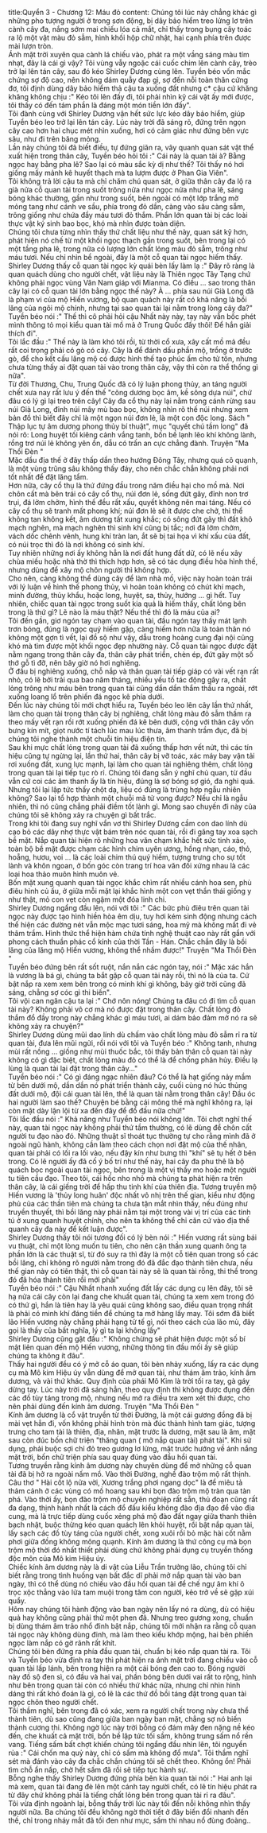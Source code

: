 title:Quyển 3 - Chương 12: Máu đỏ
content:
Chúng tôi lúc này chẳng khác gì những pho tượng người ở trong sơn động, bị dây bảo hiểm treo lửng lơ trên cành cây đa, nắng sớm mai chiếu lóa cả mắt, chỉ thấy trong bụng cây toác ra lộ một vật màu đỏ sẫm, hình khối hộp chữ nhật, hai cạnh phía trên được mài lượn tròn.<br>Ánh mặt trời xuyên qua cành lá chiếu vào, phát ra một vầng sáng màu tím nhạt, đây là cái gì vậy? Tôi vùng vẫy ngoặc cái cuốc chim lên cành cây, trèo trở lại lên tán cây, sau đó kéo Shirley Dương cùng lên. Tuyền béo vốn mắc chứng sợ độ cao, nên không dám quẫy đạp gì, sợ đến nỗi toàn thân cứng đơ, tôi định dùng dây bảo hiểm thả cậu ta xuống đất nhưng c* cậu cứ khăng khăng không chịu :" Kéo tôi lên đấy đi, tôi phải nhìn kỹ cái vật ấy mới được, tôi thấy có đến tám phần là đáng một món tiền lớn đấy".<br>Tôi đành cùng với Shirley Dương vận hết sức lực kéo dây bảo hiểm, giúp Tuyền béo leo trở lại lên tán cây. Lúc này trời đã sáng rõ, đứng trên ngọn cây cao hơn hai chục mét nhìn xuống, hơi có cảm giác như đứng bên vực sâu, như đi trên băng mỏng.<br>Lần này chúng tôi đã biết điều, tự đứng giãn ra, vây quanh quan sát vật thể xuất hiện trong thân cây, Tuyền béo hỏi tôi :" Cái này là quan tài à? Bằng ngọc hay bằng pha lê? Sao lại có màu sắc kỳ dị như thế? Tôi thấy nó hơi giống mấy mảnh kê huyết thạch mà ta lượm được ở Phan Gia Viên".<br>Tôi không trả lời cậu ta mà chỉ chăm chú quan sát, ở giữa thân cây đa lộ ra già nửa cỗ quan tài trong suốt trông nửa như ngọc nửa như pha lê, sáng bóng khác thường, gần như trong suốt, bên ngoài có một lớp trắng mờ mỏng tang như cánh ve sầu, phía trong đỏ dần, càng vào sâu càng sẫm, trông giống như chứa đầy máu tươi đỏ thắm. Phần lớn quan tài bị các loài thực vật ký sinh bao bọc, khó mà nhìn được toàn diện.<br>Chúng tôi chưa từng nhìn thấy thứ chất liệu như thế này, quan sát kỹ hơn, phát hiện nó chế từ một khối ngọc thạch gần trong suốt, bên trong lại có một tầng pha lê, trong nữa có lượng lớn chất lỏng màu đỏ sẫm, trông như máu tươi. Nếu chỉ nhìn bề ngoài, đây là một cỗ quan tài ngọc hiếm thấy.<br>Shirley Dương thấy cỗ quan tài ngọc kỳ quái bèn lấy làm lạ :" Đây rõ ràng là quan quách dùng cho người chết, vật liệu này là Thiên ngọc Tây Tạng chứ không phải ngọc vùng Vân Nam giáp với Mianma. Có điều ... sao trong thân cây lại có cỗ quan tài lớn bằng ngọc thế này? À ... phía sau núi Già Long đã là phạm vi của mộ Hiến vương, bộ quan quách này rất có khả năng là bồi lăng của ngôi mộ chính, nhưng tại sao quan tài lại nằm trong lòng cây đa?"<br>Tuyền béo nói :" Thế thì cô phải hỏi cậu Nhất này này, tay này vẫn bốc phét mình thông tỏ mọi kiểu quan tài mồ mả ở Trung Quốc đấy thôi! Để hắn giải thích đi".<br>Tôi lắc đầu :" Thế này là làm khó tôi rồi, từ thời cổ xưa, xây cất mồ mả đều rất coi trọng phải có gò có cây. Cây là để đánh dấu phần mộ, trồng ở trước gò, để cho kết cấu lăng mộ có được hình thế tạo phúc ấm cho tử tôn, nhưng chưa từng thấy ai đặt quan tài vào trong thân cây, vậy thì còn ra thể thống gì nữa".<br>Từ đời Thương, Chu, Trung Quốc đã có lý luận phong thủy, an táng người chết xưa nay rất lưu ý đến thế "cõng dương bọc âm, kề sông dựa núi", chứ đâu có lý gì lại treo trên cây! Cây đa cổ thụ này lại nằm trong cánh rừng sau núi Già Long, đỉnh núi mây mù bao bọc, không nhìn rõ thế núi nhưng xem bản đồ thì biết đây chỉ là một ngọn núi đơn lẻ, là một con độc long. Sách " Thập lục tự âm dương phong thủy bí thuật", mục "quyết chú tầm long" đã nói rõ: Long huyệt tối kiêng cảnh vắng tanh, bốn bề lạnh lẽo khí không lành, rồng trơ núi lẻ không yên ổn, dẫu có trấn an cực chẳng đành. Truyện "Ma Thổi Đèn " <br>Mặc dầu địa thế ở đây thấp dần theo hướng Đông Tây, nhưng quá cô quạnh, là một vùng trũng sâu không thấy đáy, cho nên chắc chắn không phải nơi tốt nhất để đặt lăng tẩm.<br>Hơn nữa, cây cổ thụ là thứ đứng đầu trong năm điều hại cho mồ mả. Nơi chôn cất mà bên trái có cây cổ thụ, núi đơn lẻ, sống đứt gãy, đỉnh non trơ trụi, đá lởm chởm, hình thế đều rất xấu, quyết không nên mai táng. Nếu có cây cổ thụ sẽ tranh mất phong khí; núi đơn lẻ sẽ ít được che chở, thi thể không tan không kết, âm dương tất xung khắc; có sông đứt gãy thì đất khô mạch nghẽn, mà mạch nghẽn thì sinh khí cũng bị tắc; nơi đá lởm chởm, vách dốc chênh vênh, hung khí tràn lan, ắt sẽ bị tai họa vì khí xấu của đất, có núi trọc thì đó là nơi không có sinh khí.<br>Tuy nhiên những nơi ấy không hẳn là nơi đất hung đất dữ, có lẽ nếu xây chùa miếu hoặc nhà thờ thì thích hợp hơn, sẽ có tác dụng điều hòa hình thế, nhưng dùng để xây mộ chôn người thì không hợp.<br>Cho nên, càng không thể dùng cây để làm nhà mồ, việc này hoàn toàn trái với lý luận về hình thế phong thủy, vì hoàn toàn không có chút khí mạch, minh đường, thủy khẩu, hoặc long, huyệt, sa, thủy, hướng ... gì hết. Tuy nhiên, chiếc quan tài ngọc trong suốt kia quả là hiếm thấy, chất lỏng bên trong là thứ gì? Lẽ nào là máu thật? Nếu thế thì đó là máu của ai?<br>Tôi đến gần, giơ ngón tay chạm vào quan tài, đầu ngón tay thấy mát lạnh trơn bóng, đúng là ngọc quý hiếm gặp, càng hiếm hơn nữa là toàn thân nó không một gợn tì vết, lại đồ sộ như vậy, dẫu trong hoàng cung đại nội cũng khó mà tìm được một khối ngọc đẹp nhường này. Cỗ quan tài ngọc được đặt nằm ngang trong thân cây đa, thân cây phát triển, chèn ép, đứt gãy một số thớ gỗ tì đỡ, nên bây giờ nó hơi nghiêng.<br>Ở đầu bị nghiêng xuống, chỗ nắp và thân quan tài tiếp giáp có vài vết rạn rất nhỏ, có lẽ bởi trải qua bao năm tháng, nhiều yếu tố tác động gây ra, chất lỏng trông như máu bên trong quan tài cũng dần dần thẩm thấu ra ngoài, rớt xuống loang lổ trên phiến đá ngọc kê phía dưới.<br>Đến lúc này chúng tôi mới chợt hiểu ra, Tuyền béo leo lên cây lần thứ nhất, làm cho quan tài trong thân cây bị nghiêng, chất lỏng màu đỏ sẫm thấm ra theo mấy vết rạn rồi rớt xuống phiến đá kê bên dưới, cộng với thân cây vốn bưng kín mít, giọt nước tí tách lúc mau lúc thưa, âm thanh trầm đục, đã bị chúng tôi nghe thành một chuỗi tín hiệu điện tín.<br>Sau khi mực chất lỏng trong quan tài đã xuống thấp hơn vết nứt, thì các tín hiệu cũng tự ngừng lại, lần thứ hai, thân cây bị vỡ toác, xác máy bay vận tải rơi xuống đất, xung lực mạnh, lại làm cho quan tài nghiêng thêm, chất lỏng trong quan tài lại tiếp tục rò rỉ. Chúng tôi đang sẵn ý nghĩ chủ quan, từ đầu vẫn cứ coi các âm thanh ấy là tín hiệu, đúng là sợ bóng sợ gió, đa nghi quá.<br>Nhưng tôi lại lập tức thấy chột dạ, liệu có đúng là trùng hợp ngẫu nhiên không? Sao lại tổ hợp thành một chuỗi mã tử vong được? Nếu chỉ là ngẫu nhiên, thì nó cũng chẳng phải điềm tốt lành gì. Mong sao chuyến đi này của chúng tôi sẽ không xảy ra chuyện gì bất trắc.<br>Trong khi tôi đang suy nghĩ vẩn vơ thì Shirley Dương cầm con dao lính dù cạo bỏ các dây nhợ thực vật bám trên nóc quan tài, rồi đi găng tay xoa sạch bề mặt. Nắp quan tài hiện rõ những hoa văn chạm khắc hết sức tinh xảo, toàn bộ bề mặt được chạm các hình chim uyên ương, hồng nhạn, cáo, thỏ, hoẵng, hươu, voi ... là các loài chim thú quý hiếm, tượng trưng cho sự tốt lành và khôn ngoan, ở bốn góc còn trang trí hoa văn đối xứng nhau là các loại hoa thảo muôn hình muôn vẻ.<br>Bốn mặt xung quanh quan tài ngọc khắc chìm rất nhiều cánh hoa sen, phù điêu hình củ ấu, ở giữa mỗi mặt lại khắc hình một con vẹt thần thái giống y như thật, mỏ con vẹt còn ngậm một đóa linh chi.<br>Shirley Dương ngẩng đầu lên, nói với tôi :" Các bức phù điêu trên quan tài ngọc này được tạo hình hiền hòa êm dịu, tuy hơi kém sinh động nhưng cách thể hiện các đường nét vẫn mộc mạc tươi sáng, hoa mỹ mà không mất đi vẻ thâm trầm. Hình thức thể hiện hàm chứa tính nghệ thuật cao này rất gần với phong cách thuần phác cổ kính của thời Tần - Hán. Chắc chắn đây là bồi lăng của lăng mộ Hiến vương, không thể nhầm được!" Truyện "Ma Thổi Đèn " <br>Tuyền béo đứng bên rất sốt ruột, nắn nắn các ngón tay, nói :" Mặc xác hắn là vương là bá gì, chúng ta bắt gặp cỗ quan tài này rồi, thì nó là của ta. Cứ bật nắp ra xem xem bên trong có minh khí gì không, bây giờ trời cũng đã sáng, chẳng sợ cóc gì thi biến".<br>Tôi vội can ngăn cậu ta lại :" Chớ nôn nóng! Chúng ta đâu có đi tìm cỗ quan tài này? Không phải vô cơ mà nó được đặt trong thân cây. Chất lỏng đỏ thắm đổ đầy trong này chẳng khác gì máu tươi, ai dám bảo đảm mở nó ra sẽ không xảy ra chuyện?"<br>Shirley Dương dùng mũi dao lính dù chấm vào chất lỏng màu đỏ sẫm rỉ ra từ quan tài, đưa lên mũi ngửi, rồi nói với tôi và Tuyền béo :" Không tanh, nhưng mùi rất nồng ... giống như mùi thuốc bắc, tôi thấy bản thân cỗ quan tài này không có gì đặc biệt, chất lỏng màu đỏ có thể là để chống phân hủy. Điều lạ lùng là quan tài lại đặt trong thân cây..."<br>Tuyền béo nói :" Có gì đáng ngạc nhiên đâu? Có thể là hạt giống nảy mầm từ bên dưới mộ, dần dần nó phát triển thành cây, cuối cùng nó húc thủng đất dưới mộ, đội cái quan tài lên, thế là quan tài nằm trong thân cây! Đầu óc hai người làm sao thế? Chuyện bé bằng cái mông thế mà nghĩ không ra, lại còn mặt dày lặn lội từ xa đến đây để đổ đấu nữa chứ!"<br>Tôi lắc đầu nói :" Khả năng như Tuyền béo nói không lớn. Tôi chợt nghĩ thế này, quan tài ngọc này không phải thứ tầm thường, có lẽ dùng để chôn cất người tu đạo nào đó. Những thuật sĩ thoát tục thường tự cho rằng mình đã ở ngoài ngũ hành, không cần làm theo cách chọn nơi đặt mộ của thế nhân, quan tài phải có lối ra lối vào, nếu đậy kín như bưng thì "khí" sẽ tụ hết ở bên trong. Có lẽ người ấy đã cố ý bố trí như thế này, hai cây đa phu thê là bộ quách bọc ngoài quan tài ngọc, bên trong là một vị thầy mo hoặc một người tu tiên cầu đạo. Theo tôi, cái hốc nho nhỏ mà chúng ta phát hiện ra trên thân cây, là cái giếng trời để hấp thu tinh khí của thiên địa. Tương truyền mộ Hiến vương là 'thủy long huân' độc nhất vô nhị trên thế gian, kiểu như động phủ của các thần tiên mà chúng ta chưa tận mắt nhìn thấy, nếu đúng như truyền thuyết, thì bồi lăng này phải nằm tại một trong vài vị trí của các tinh tú ở xung quanh huyệt chính, cho nên ta không thể chỉ căn cứ vào địa thế quanh cây đa này để kết luận được".<br>Shirley Dương thấy tôi nói tương đối có lý bèn nói :" Hiến vương rất sùng bái vu thuật, chỉ một lòng muốn tu tiên, cho nên cận thần xung quanh ông ta phần lớn là các thuật sĩ, từ đó suy ra thì đây là một cỗ tiên quan trong số các bồi lăng, chỉ không rõ người nằm trong đó đã đắc đạo thành tiên chưa, nếu thế gian này có tiên thật, thì cỗ quan tài này sẽ là quan tài rỗng, thi thể trong đó đã hóa thành tiên rồi mới phải"<br>Tuyền béo nói :" Cậu Nhất nhanh xuống đất lấy các dụng cụ lên đây, tôi sẽ hạ nửa cái cây còn lại đang che khuất quan tài, chúng ta xem xem trong đó có thứ gì, hắn là tiên hay là yêu quái cũng không sao, điều quan trọng nhất là phải có minh khí đáng tiền để chúng ta mở hàng lấy may. Tôi sớm đã biết lão Hiến vương này chẳng phải hạng tử tế gì, nói theo cách của lão mù, đây gọi là thấy của bất nghĩa, lý gì ta lại không lấy"<br>Shirley Dương cũng gật đầu :" Không chừng sẽ phát hiện được một số bí mật liên quan đến mộ Hiến vương, những thông tin đầu mối ấy sẽ giúp chúng ta không ít đâu".<br>Thấy hai người đều có ý mở cỗ áo quan, tôi bèn nhảy xuống, lấy ra các dụng cụ mà Mô kim Hiệu úy vẫn dùng để mở quan tài, như thám âm trảo, kính âm dương, và vài thứ khác. Quy định của phái Mô Kim là trời tối ra tay, gà gáy dừng tay. Lúc này trời đã sáng hẳn, theo quy định thì không được đụng đến các đồ tùy táng trong mộ, nhưng nếu mở ra điều tra xem xét thì được, cho nên phải dùng đến kính âm dương. Truyện "Ma Thổi Đèn " <br>Kính âm dương là cổ vật truyền từ thời Đường, là một cái gương đồng đã bị mài vẹt hẳn đi, vốn không phải hình tròn mà đúc thành hình tam giác, tượng trưng cho tam tài là thiên, địa, nhân, mặt trước là dương, mặt sau là âm, mặt sau còn đúc bốn chữ triện "thăng quan ( mở nắp quan tài) phát tài". Khi sử dụng, phải buộc sợi chỉ đỏ treo gương lơ lửng, mặt trước hướng về ánh nắng mặt trời, bốn chữ triện phía sau quay đúng vào đầu hồi quan tài.<br>Tương truyền rằng kính âm dương này chuyên dùng để mở những cỗ quan tài đã bị hở ra ngoài nấm mồ. Vào thời Đường, nghề đào trộm mộ rất thịnh. Câu thơ " Hài cốt lộ nửa vời, Xương trắng phơi ngang dọc" là để miêu tả thảm cảnh ở các vùng có mồ hoang sau khi bọn đào trộm mộ tràn qua tàn phá. Vào thời ấy, bọn đào trộm mộ chuyên nghiệp rất sẵn, thủ đoạn cũng rất đa dạng, thịnh hành nhất là cách đổ đấu kiểu không đào địa đạo để vào địa cung, mà là trực tiếp dùng cuốc xẻng phá mộ đào đất ngay giữa thanh thiên bạch nhật, buộc thừng kéo quan quách lên khỏi huyệt, rồi bật nắp quan tài, lấy sạch các đồ tùy táng của người chết, xong xuôi rồi bỏ mặc hài cốt nằm phơi giữa đồng không mông quạnh. Kính âm dương là thứ công cụ mà bọn trộm mộ thời đó nhất thiết phải dùng chứ không phải dụng cụ truyền thống độc môn của Mô kim Hiệu úy.<br>Chiếc kính âm dương này là di vật của Liễu Trần trưởng lão, chúng tôi chỉ biết rằng trong tình huống vạn bất đắc dĩ phải mở nắp quan tài vào ban ngày, thì có thể dùng nó chiếu vào đầu hồi quan tài để chế ngự âm khí ô trọc xộc thẳng vào lửa tam muội trong tâm con người, kẻo trở về sẽ gặp xúi quẩy.<br>Hôm nay chúng tôi hành động vào ban ngày nên lấy nó ra dùng, dù có hiệu quả hay không cũng phải thử một phen đã. Nhưng treo gương xong, chuẩn bị dùng thám âm trảo nhổ đinh bật nắp, chúng tôi mới nhận ra rằng cỗ quan tài ngọc này không dùng đinh, mà làm theo kiểu khớp mộng, hai bên phiến ngọc làm nắp có gờ rãnh rất khít.<br>Chúng tôi bèn đứng ra phía đầu quan tài, chuẩn bị kéo nắp quan tài ra. Tôi và Tuyền béo vừa định ra tay thì phát hiện ra ánh mặt trời đang chiếu vào cỗ quan tài lấp lánh, bên trong hiện ra một cái bóng đen cao to. Bóng người này đồ sộ đen sì, có đầu và hai vai, phần bóng bên dưới vai rất to rộng, hình như bên trong quan tài còn có nhiều thứ khác nữa, nhưng chỉ nhìn hình dáng thì rất khó đoán là gì, có lẽ là các thứ đồ bồi táng đặt trong quan tài ngọc chôn theo người chết.<br>Tôi thầm nghĩ, bên trong đã có xác, xem ra người chết trong này chưa thể thành tiên, dù sao cũng đang giữa ban ngày ban mặt, chẳng sợ nó biến thành cương thi. Không ngờ lúc này trời bỗng có đám mây đen nặng nề kéo đến, che khuất cả mặt trời, bốn bề lập tức tối sầm, không trung sấm nổ rền vang. Tiếng sấm bất chợt khiến chúng tôi ngẩng đầu nhìn lên, tôi nguyền rủa :" Cái chốn ma quỷ này, chỉ có sấm mà không đổ mưa". Tôi thầm nghĩ sét mà đánh vào cây đa chắc chắn chúng tôi sẽ chết theo. Không ổn! Phải tìm chỗ ẩn nấp, chờ hết sấm đã rồi sẽ tiếp tục hành sự.<br>Bỗng nghe thấy Shirley Dương đứng phía bên kia quan tài nói :" Hai anh lại mà xem, quan tài đang đè lên một cánh tay người chết, có lẽ tín hiệu phát ra từ đây chứ không phải là tiếng chất lỏng bên trong quan tài rỉ ra đâu".<br>Tôi vừa định ngoảnh lại, bỗng thấy trời lúc này tối đến nỗi không nhìn thấy người nữa. Ba chúng tôi đều không ngờ thời tiết ở đây biến đổi nhanh đến thế, chỉ trong nháy mắt đã tối đen như mực, sấm thi nhau nổ đùng đoàng..